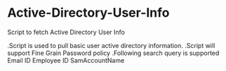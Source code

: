 # Active-Directory-User-Info
Script to fetch Active Directory User Info

.Script is used to pull basic user active directory information. 
.Script will support Fine Grain Password policy
.Following search query is supported
    Email ID
    Employee ID
    SamAccountName
